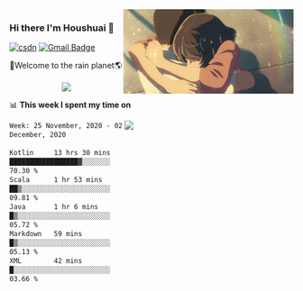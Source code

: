 <img  align='right' height="150" src="https://github.com/LikeRainDay/LikeRainDay/blob/master/pic/img_rain_1.gif?raw=true">



### Hi there I'm Houshuai :lemon:

[![csdn](https://img.shields.io/badge/-csdn-c14438?style=flat-square&logo=c&logoColor=white)](https://blog.csdn.net/qq_15807167)
[![Gmail Badge](https://img.shields.io/badge/-gmail-c14438?style=flat-square&logo=Gmail&logoColor=white&link=mailto:houshuai0816@gmail.com)](mailto:houshuai0816@gmail.com)

🚀Welcome to the rain planet🌎

<center>
<img align='center'  src="https://source.unsplash.com/random/1200x600">
</center>

📊 **This week I spent my time on**

<img align='right'   width="300" src="https://github-readme-stats.vercel.app/api?username=LikeRainDay&show_icons=true&title_color=fff&icon_color=79ff97&text_color=9f9f9f&bg_color=151515">

<!--START_SECTION:waka-->
```text
Week: 25 November, 2020 - 02 December, 2020

Kotlin     13 hrs 30 mins  █████████████████▓░░░░░░░   70.30 % 
Scala      1 hr 53 mins    ██▒░░░░░░░░░░░░░░░░░░░░░░   09.81 % 
Java       1 hr 6 mins     █▒░░░░░░░░░░░░░░░░░░░░░░░   05.72 % 
Markdown   59 mins         █▒░░░░░░░░░░░░░░░░░░░░░░░   05.13 % 
XML        42 mins         █░░░░░░░░░░░░░░░░░░░░░░░░   03.66 % 
```
<!--END_SECTION:waka-->
